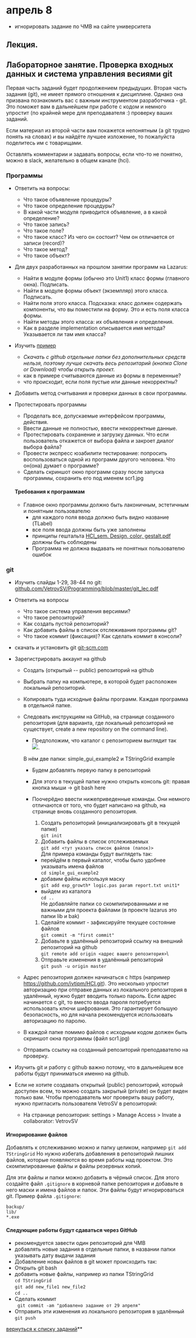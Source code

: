 # апрель 8

- игнорировать задание по ЧМВ на сайте университета

## Лекция.
<!-- - Конспект [Лекция UX](https://github.com/ivtipm/HCI/blob/master/HCI_lec_4.%20UX.pdf)
- слайды 39 и далее
- конспект можно сделать в электронном виде (или взять слайды лекции), добавить свои пометки и комментарии, затем распечатать добавив к своему бумажному конспекту
- изучить все приведённые в слайдах ссылки, дополнить конспект краткой информацией из ссылок
- Ответить на вопросы (на последних слайдах лекции) -->



## Лабораторное занятие. Проверка входных данных и система управления весиями git

Первая часть заданий будет продолжением предыдущих.
Вторая часть задания (git), не имеет прямого отношения к дисциплине. Однако она призвана познакомить вас с важным инструментом разработчика -  git. Это поможет вам в дальнейшем при работе с кодом и немного упростит (по крайней мере для преподавателя :) проверку ваших заданий.

Если материал из второй части вам покажется непонятным (а git трудно понять на словах) и вы найдёте лучшее изложение, то пожалуйста поделитесь им с товарищами.

Оставлять комментарии и задавать вопросы, если что-то не понятно, можно в slack, желательно в общем канале (hci).

### Программы
- Ответить на вопросы:
  - Что такое объявление процедуры?
  - Что такое определение процедуры?
  - В какой части модуля приводится объявление, а в какой определение?
  - Что такое запись?
  - Что такое поле?
  - Что такое класс? Из чего он состоит? Чем он отличается от записи (record)?
  - Что такое метод?
  - Что такое объект?


- Для двух разработанных на прошлом занятии программ на Lazarus:
  - Найти в модуле формы (обычно это Unit1) класс формы (главного окна). Подписать.
  - Найти в модуле формы объект (экземпляр) этого класса. Подписать.
  - Найти поля этого класса. Подсказка: класс должен содержать компоненты, что вы поместили на форму. Это и есть поля класса формы.
  - Найти методы этого класса: их объявления и определения.
  - Как в разделе implementation описывается имя метода? Указывается ли там имя класса?

- Изучить [пример](https://github.com/ivtipm/HCI/tree/master/1%20%D0%BA%D1%83%D1%80%D1%81/simple_gui_example2)
  - *Скачать с github отдельные папки без дополнительных средств нельзя, поэтому лучше скачать весь репозитарий (кнопка Clone or Download) чтобы открыть проект.*
  - как в примере считываются данные из формы в переменные?
  - что происходит, если поля пустые или данные некорректны?
- Добавить метод считывания и проверки данных в свои программы.
- Протестировать программы
  - Проделать все, допускаемые интерфейсом программы, действия.
  - Ввести данные не полностью, ввести некорректные данные.
  - Протестировать сохранение и загрузку данных. Что если пользователь откажется от выбора файла и закроет диалог выбора файла?
  - Провести экспресс юзабилити тестирование: попросить воспользоваться одной из программ другого человека. Что он(она) думает о программе?
  - Сделать скриншот окно программ сразу после запуска программы, сохранить его под именем scr1.jpg

  #### Требования к программам
  - Главное окно программы должно быть лаконичным, эстетичным и понятным пользователю
    - для каждого поля ввода должно быть видно название (TLabel)
    - все поля ввода должны быть уже заполнены
    - принципы гештальта [HCI_sem. Design, color, gestalt.pdf](https://github.com/ivtipm/HCI/blob/master/HCI_sem.%20Design%2C%20color%2C%20gestalt.pdf) должны быть соблюдены
    - Программа не должна выдавать не понятных пользователю ошибок


### git
  - Изучить слайды 1-29, 38-44  по git: [github.com/VetrovSV/Programming/blob/master/git_lec.pdf](https://github.com/VetrovSV/Programming/blob/master/git_lec.pdf)
  - Ответить на вопросы
    - Что такое система управления версиями?
    - Что такое репозиторий?
    - Как создать пустой репозиторий?
    - Как добавить файлы в список отслеживания программы git?
    - Что такое коммит (фиксация)? Как сделать коммит в консоли?

- скачать и установить git [git-scm.com](https://git-scm.com)
- Зарегистрировать аккаунт на github
  - Создать (открытый -- public) репозиторий на github
  - Выбрать папку на компьютере, в которой будет расположен локальный репозиторий.
  - Копировать туда исходные файлы программ. Каждая программа в отдельной папке.
  - Следовать инструкциям на GitHub, на странице созданного репозитория (для варианта, где локальный репозиторий не существует, create a new repository on the command line).
    - Предположим, что каталог с репозиторием выглядит так\
    ![](repo-folder.png).

    В нём две папки: simple_gui_example2 и TStringGrid example
    - Будем добавлять первую папку в репозиторий
    - Для этого в текущей папке нужно открыть консоль git: правая кнопка мыши -> git bash here

    - Поочерёдно ввести нижеприведенные команды. Они немного отличаются от того, что будет написано на github, на странице вновь созданного репозитория.
      1. Создать репозиторий (инициализировать git в текущей папке)\
      ```git init```
      1. Добавить файлы в список отслеживаемых\
      ```git add <тут указать список файлов (папок)>```\
      Для примера команды будут выглядеть так:
       - перейдём в первый каталог, чтобы было удобнее указывать имена файлов\
      ```cd simple_gui_example2```
       - добавим файлы используя маску\
      ```git add exp_growth* logic.pas param report.txt unit1*```
       - выйдем из каталога\
      ```cd ..```\
      Не добавляйте папки со скомпилированными и не важными для проекта файлами (в проекте lazarus это папки lib и bak)
      1. Сделайте коммит - зафиксируйте текущее состояние файлов\
      ```git commit -m "first commit"```
      1. Добавьте в удалённый репозиторий ссылку на внешний репозиторий на github\
      ```git remote add origin <адрес вашего репозитория>```\
      1. Отправьте изменения в удалённый репозиторий\
      ```git push -u origin master```
  - Адрес репозитория должен начинаться с https (например https://github.com/ivtipm/HCI.git). Это несколько упростит авторизацию при отправке данных из локального репозитория в удалённый, нужно будет вводить только пароль.
  Если адрес начинается с git, то вместо ввода пароля потребуется использовать ключи шифрования. Это гарантирует большую безопасность, но для начала рекомендуется использовать авторизацию по паролю.
  - В каждой папке помимо файлов с исходным кодом должен быть скриншот окна программы (файл scr1.jpg)
  - Отправить ссылку на созданный репозиторий преподавателю на проверку.

- Изучить git и работу с github важно потому, что в дальнейшем все работы будут приниматься именно на github.
- Если не хотите создавать открытый (public) репозиторий, который доступен всем, то можно создать закрытый (private) он будет виден только вам. Чтобы преподаватель мог проверить вашу работу, нужно пригласить пользователя VetroSV в репозиторий:
  - На странице репозитория: settings > Manage Access > Invate a collaborator: VetrovSV


#### Игнорирование файлов
  Добавлять к отслеживанию можно и папку целиком, например
  ```git add TStringGrid```
  Но нужно избегать добавления в репозиторий лишних файлов, которые появляются во время работы над проектом. Это скомпилированные файлы и файлы резервных копий.

  Для эти файлы и папки можно добавить в чёрный список. Для этого создайте файл ```.gitignore``` в корневой папке репозитория и добавьте в него маски и имена файлов и папок. Эти файлы будут игнорироваться git.
  Пример файла ```.gitignore```:
  ```
  backup/
  lib/
  *.exe
  ```


#### Следующие работы будут сдаваться через GitHub
 - рекомендуется завести один репозиторий для ЧМВ
 - добавлять новые задания в отдельные папки, в названии папки указывать дату выдачи задания
 - Добавление новых файлов в git может происходить так:
  - Открыть git bash
  - добавить новые файлы, например из папки TStringGrid\
  ```cd TStringGrid```\
  ```git add new_file1 new_file2```\
  ```cd ..```
  - Сделать коммит\
  ``` git commit -am "добавлено задание от 29 апреля"```
  - Отправить эти изменения из локального репозитория в удалённый\
  ```git push```



[вернуться к списку заданий](https://github.com/ivtipm/HCI/blob/master/Tasks-2020-spring/Tasks.%202020-spring.md)**

